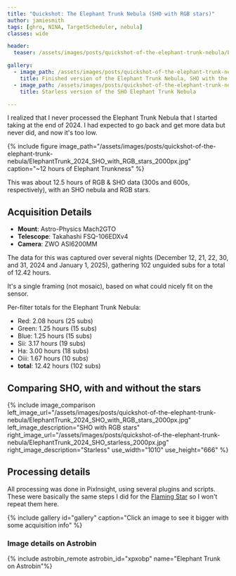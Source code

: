 ```yaml
---
title: "Quickshot: The Elephant Trunk Nebula (SHO with RGB stars)"
author: jamiesmith
tags: [ghro, NINA, TargetScheduler, nebula]
classes: wide

header:
  teaser: /assets/images/posts/quickshot-of-the-elephant-trunk-nebula/ElephantTrunk_2024_SHO_with_RGB_stars_2000px.jpg

gallery:
  - image_path: /assets/images/posts/quickshot-of-the-elephant-trunk-nebula/ElephantTrunk_2024_SHO_with_RGB_stars_2000px.jpg
    title: Finished version of the Elephant Trunk Nebula, SHO with the RGB stars
  - image_path: /assets/images/posts/quickshot-of-the-elephant-trunk-nebula/ElephantTrunk_2024_SHO_starless_2000px.jpg
    title: Starless version of the SHO Elephant Trunk Nebula

---
```


I realized that I never processed the Elephant Trunk Nebula that I started taking at the 
end of 2024. I had expected to go back and get more data but never did, and now it's too low. 

<!--more-->

{%
  include figure image_path="/assets/images/posts/quickshot-of-the-elephant-trunk-nebula/ElephantTrunk_2024_SHO_with_RGB_stars_2000px.jpg"
  caption="~12 hours of Elephant Trunkness"
%}

This was about 12.5 hours of RGB & SHO data (300s and 600s, respectively), with an SHO nebula
and RGB stars.

## Acquisition Details
- **Mount**: Astro-Physics Mach2GTO
- **Telescope**: Takahashi FSQ-106EDXv4
- **Camera**: ZWO ASI6200MM

The data for this was captured over several nights (December 12, 21, 22, 30, and 31, 2024
and January 1, 2025), gathering 102 unguided subs for a total of 12.42 hours. 

It's a single framing (not mosaic), based on what could nicely fit on the sensor.

Per-filter totals for the Elephant Trunk Nebula:
- Red:      2.08 hours (25 subs)
- Green:    1.25 hours (15 subs)
- Blue:     1.25 hours (15 subs)
- Sii:      3.17 hours (19 subs)
- Ha:       3.00 hours (18 subs)
- Oiii:     1.67 hours (10 subs)
- **total**:   12.42 hours (102 subs)

## Comparing SHO, with and without the stars

{%
    include image_comparison
    left_image_url="/assets/images/posts/quickshot-of-the-elephant-trunk-nebula/ElephantTrunk_2024_SHO_with_RGB_stars_2000px.jpg"
    left_image_description="SHO with RGB stars"
    right_image_url="/assets/images/posts/quickshot-of-the-elephant-trunk-nebula/ElephantTrunk_2024_SHO_starless_2000px.jpg"
    right_image_description="Starless"
    use_width="1010"
    use_height="666"
%}

## Processing details

All processing was done in PixInsight, using several plugins and scripts. These 
were basically the same steps I did for the [Flaming Star](/the-flaming-star-tadpoles-and-spider-nebulae/)
so I won't repeat them here.

{% include gallery id="gallery" caption="Click an image to see it bigger with some acquisition info" %}

### Image details on Astrobin
{% include astrobin_remote astrobin_id="xpxobp" name="Elephant Trunk on Astrobin"%}


